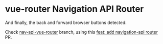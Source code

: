 # vue-router Navigation API Router

And finally, the back and forward browser buttons detected.

Check [nav-api-vue-router](https://github.com/userquin/vue-router-api/tree/nav-api-vue-router) branch, using this [feat: add navigation-api router](https://github.com/vuejs/router/pull/2551) PR.
